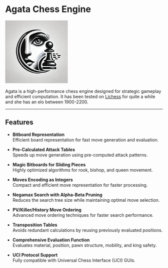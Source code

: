 # Agata Chess Engine  

<p align="left">
  <img src="Agatalogo.jpg" alt="Agata Logo" width="200">
</p>

Agata is a high-performance chess engine designed for strategic gameplay and efficient computation. 
It has been tested on [Lichess](lichess.org) for quite a while and she has an elo between 1900-2200. 

---

## Features  

- **Bitboard Representation**  
  Efficient board representation for fast move generation and evaluation.  

- **Pre-Calculated Attack Tables**  
  Speeds up move generation using pre-computed attack patterns.  

- **Magic Bitboards for Sliding Pieces**  
  Highly optimized algorithms for rook, bishop, and queen movement.  

- **Moves Encoding as Integers**  
  Compact and efficient move representation for faster processing.  

- **Negamax Search with Alpha-Beta Pruning**  
  Reduces the search tree size while maintaining optimal move selection.  

- **PV/Killer/History Move Ordering**  
  Advanced move ordering techniques for faster search performance.  

- **Transposition Tables**  
  Avoids redundant calculations by reusing previously evaluated positions.  

- **Comprehensive Evaluation Function**  
  Evaluates material, position, pawn structure, mobility, and king safety.  

- **UCI Protocol Support**  
  Fully compatible with Universal Chess Interface (UCI) GUIs.  

